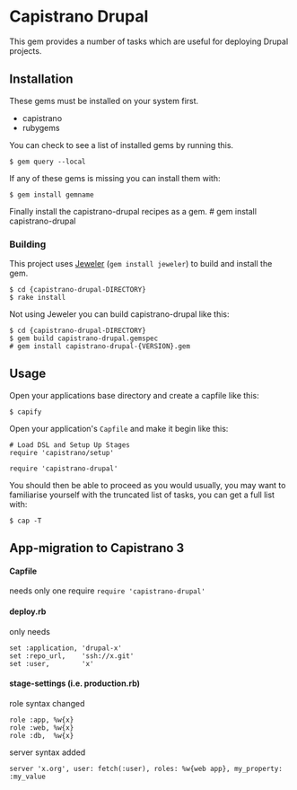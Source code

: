# Capistrano Drupal

This gem provides a number of tasks which are useful for deploying Drupal projects. 

## Installation
These gems must be installed on your system first.

* capistrano
* rubygems

You can check to see a list of installed gems by running this.

    $ gem query --local

If any of these gems is missing you can install them with:

    $ gem install gemname

Finally install the capistrano-drupal recipes as a gem.
    # gem install capistrano-drupal
    

### Building

This project uses [Jeweler](https://github.com/technicalpickles/jeweler) (`gem install jeweler`) to build and install the gem.

    $ cd {capistrano-drupal-DIRECTORY}
    $ rake install

Not using Jeweler you can build capistrano-drupal like this:

    $ cd {capistrano-drupal-DIRECTORY}
    $ gem build capistrano-drupal.gemspec
    # gem install capistrano-drupal-{VERSION}.gem


## Usage

Open your applications base directory and create a capfile like this:

    $ capify

Open your application's `Capfile` and make it begin like this:

    # Load DSL and Setup Up Stages
    require 'capistrano/setup'
    
    require 'capistrano-drupal'

You should then be able to proceed as you would usually, you may want to familiarise yourself with the truncated list of tasks, you can get a full list with:

    $ cap -T


## App-migration to Capistrano 3

#### Capfile 

needs only one require `require 'capistrano-drupal'`

#### deploy.rb 

only needs 

    set :application, 'drupal-x'
    set :repo_url,    'ssh://x.git'
    set :user,        'x'

#### stage-settings (i.e. production.rb)

role syntax changed

    role :app, %w{x}
    role :web, %w{x}
    role :db,  %w{x}

server syntax added

    server 'x.org', user: fetch(:user), roles: %w{web app}, my_property: :my_value
